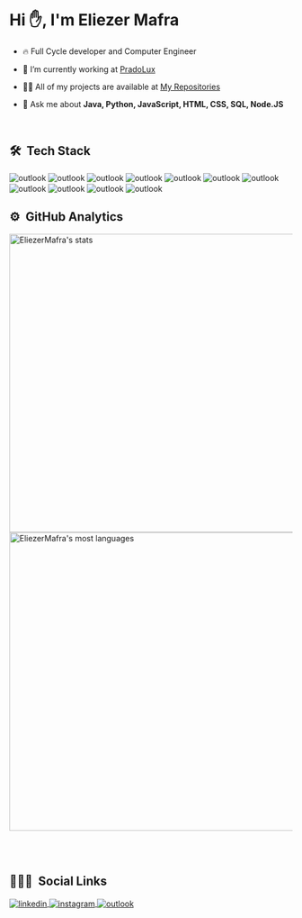 
<h1 align="left">Hi ✋, I'm Eliezer Mafra</h1>

- 🔥 Full Cycle developer and Computer Engineer 

- 🔭 I’m currently working at [PradoLux](https://pradolux.com.br/)

- 👨‍💻 All of my projects are available at [My Repositories](https://github.com/EliezerMafra?tab=repositories)

- 💬 Ask me about **Java, Python, JavaScript, HTML, CSS, SQL, Node.JS**

<br>

## 🛠 &nbsp;Tech Stack

 <img align="center" src="https://res.cloudinary.com/practicaldev/image/fetch/s--KR6jSVNe--/c_limit%2Cf_auto%2Cfl_progressive%2Cq_auto%2Cw_880/https://img.shields.io/badge/Java-ED8B00%3Fstyle%3Dfor-the-badge%26logo%3Djava%26logoColor%3Dwhite" alt="outlook"/>
 <img align="center" src="https://img.shields.io/badge/Python-14354C?style=for-the-badge&logo=python&logoColor=white" alt="outlook"/>
 <img align="center" src="https://img.shields.io/badge/JavaScript-F7DF1E?style=for-the-badge&logo=javascript&logoColor=black" alt="outlook"/>
 <img align="center" src="https://img.shields.io/badge/TypeScript-007ACC?style=for-the-badge&logo=typescript&logoColor=white" alt="outlook"/>
 <img align="center" src="https://img.shields.io/badge/Node.js-43853D?style=for-the-badge&logo=node.js&logoColor=white" alt="outlook"/>
 <img align="center" src="https://img.shields.io/badge/React-20232A?style=for-the-badge&logo=react&logoColor=61DAFB" alt="outlook"/>
 <img align="center" src="https://img.shields.io/badge/Tailwind_CSS-38B2AC?style=for-the-badge&logo=tailwind-css&logoColor=white" alt="outlook"/>
 <img align="center" src="https://img.shields.io/badge/Linux-FCC624?style=for-the-badge&logo=linux&logoColor=black" alt="outlook"/>
 <img align="center" src="https://img.shields.io/badge/Raspberry%20Pi-A22846?style=for-the-badge&logo=Raspberry%20Pi&logoColor=white" alt="outlook"/>
 <img align="center" src="https://img.shields.io/badge/GIT-E44C30?style=for-the-badge&logo=git&logoColor=white" alt="outlook"/>
 <img align="center" src="https://img.shields.io/badge/GitHub-100000?style=for-the-badge&logo=github&logoColor=white" alt="outlook"/>

<br>

## ⚙️ &nbsp;GitHub Analytics

<p align="left">
<img width="530em" src="https://github-readme-stats.vercel.app/api?username=EliezerMafra&show_icons=true&theme=vision-friendly-dark" alt="EliezerMafra's stats"/>
<img width="530em" src="https://github-readme-stats.vercel.app/api/top-langs/?username=EliezerMafra&layout=compact&theme=vision-friendly-dark" alt="EliezerMafra's most languages"/>
</p>

<br><br>

## 👨🏽‍🦲 &nbsp;Social Links

<p align="left">

<a href="https://www.linkedin.com/in/eliezer-mafra/" target="_blank">
  <img align="center" src="https://img.shields.io/badge/LinkedIn-0077B5?style=for-the-badge&logo=linkedin&logoColor=white" alt="linkedin"/>
</a>
<a href="https://www.instagram.com/eliezermmafra/" target="_blank">
 <img align="center" src="https://img.shields.io/badge/Instagram-E4405F?style=for-the-badge&logo=instagram&logoColor=white" alt="instagram"/>
</a>
<a href="mailto:eliezermmafra@live.com" target="_blank">
 <img align="center" src="https://img.shields.io/badge/Microsoft_Outlook-0078D4?style=for-the-badge&logo=microsoft-outlook&logoColor=white" alt="outlook"/>
</a>



<!--
**maykbrito/maykbrito** is a ✨ _special_ ✨ repository because its `README.md` (this file) appears on your GitHub profile.

Here are some ideas to get you started:

- 🔭 I’m currently working on ...
- 🌱 I’m currently learning ...
- 👯 I’m looking to collaborate on ...
- 🤔 I’m looking for help with ...
- 💬 Ask me about ...
- 📫 How to reach me: ...
- 😄 Pronouns: ...
- ⚡ Fun fact: ...
-->



<!--
**EliezerMafra/EliezerMafra** is a ✨ _special_ ✨ repository because its `README.md` (this file) appears on your GitHub profile.

Here are some ideas to get you started:

- 🔭 I’m currently working on ...
- 🌱 I’m currently learning ...
- 👯 I’m looking to collaborate on ...
- 🤔 I’m looking for help with ...
- 💬 Ask me about ...
- 📫 How to reach me: ...
- 😄 Pronouns: ...
- ⚡ Fun fact: ...
-->
